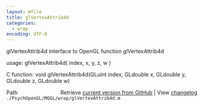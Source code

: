 ```yaml
---
layout: mfile
title: glVertexAttrib4d
categories:
  - wrap
encoding: UTF-8
---
```


glVertexAttrib4d  Interface to OpenGL function glVertexAttrib4d  

usage:  glVertexAttrib4d( index, x, y, z, w )  

C function:  void glVertexAttrib4d(GLuint index, GLdouble x, GLdouble y, GLdouble z, GLdouble w)  


<div class="code_header" style="text-align:right;">
  <span style="float:left;">Path&nbsp;&nbsp;</span> <span class="counter">Retrieve <a href=
  "https://raw.github.com/Psychtoolbox-3/Psychtoolbox-3/beta/./PsychOpenGL/MOGL/wrap/glVertexAttrib4d.m">current version from GitHub</a> | View <a href=
  "https://github.com/Psychtoolbox-3/Psychtoolbox-3/commits/beta/./PsychOpenGL/MOGL/wrap/glVertexAttrib4d.m">changelog</a></span>
</div>
<div class="code">
  <code>./PsychOpenGL/MOGL/wrap/glVertexAttrib4d.m</code>
</div>
